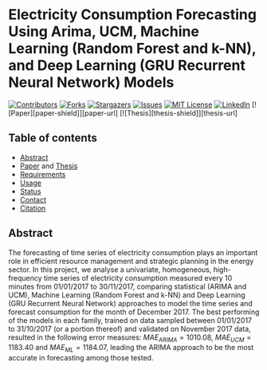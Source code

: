 # Electricity Consumption Forecasting Using Arima, UCM, Machine Learning (Random Forest and k-NN), and Deep Learning (GRU Recurrent Neural Network) Models

[![Contributors][contributors-shield]][contributors-url]
[![Forks][forks-shield]][forks-url]
[![Stargazers][stars-shield]][stars-url]
[![Issues][issues-shield]][issues-url]
[![MIT License][license-shield]][license-url]
[![LinkedIn][linkedin-shield]][linkedin-url]
[![Paper][paper-shield]][paper-url]
[![Thesis][thesis-shield]][thesis-url]

## Table of contents

* [Abstract](#Abstract)
* [Paper](https://www.mdpi.com/2304-6740/11/11/421) and [Thesis](https://github.com/giocoal/cluster-analysis-on-computational-chemistry-simulations-water-adsorption-on-atmosperic-particulate/blob/main/thesis%20manuscript%20and%20presentation%20slides/Thesis.pdf)
* [Requirements](#requirements)
* [Usage](#usage)
* [Status](#status)
* [Contact](#contact)
* [Citation](#citation)

## Abstract

The forecasting of time series of electricity consumption plays an important role in efficient resource management and strategic planning in the energy sector. In this project, we analyse a univariate, homogeneous, high-frequency time series of electricity consumption measured every 10 minutes from 01/01/2017 to 30/11/2017, comparing statistical (ARIMA and UCM), Machine Learning (Random Forest and k-NN) and Deep Learning (GRU Recurrent Neural Network) approaches to model the time series and forecast consumption for the month of December 2017. The best performing of the models in each family, trained on data sampled between 01/01/2017 to 31/10/2017 (or a portion thereof) and validated on November 2017 data, resulted in the following error measures: $MAE_{ARIMA}=1010.08$, $MAE_{UCM}=1183.40$ and $MAE_{ML}= 1184.07$, leading the ARIMA approach to be the most accurate in forecasting among those tested.

<!-- MARKDOWN LINKS & IMAGES -->
<!-- https://www.markdownguide.org/basic-syntax/#reference-style-links -->
[contributors-shield]: https://img.shields.io/github/contributors/giocoal/analysis-and-forecasting-tetouan-city-power-consumption-ARIMA-UCM-GRU.svg?style=for-the-badge
[contributors-url]: https://github.com/giocoal/analysis-and-forecasting-tetouan-city-power-consumption-ARIMA-UCM-GRU/graphs/contributors
[forks-shield]: https://img.shields.io/github/forks/giocoal/analysis-and-forecasting-tetouan-city-power-consumption-ARIMA-UCM-GRU.svg?style=for-the-badge
[forks-url]: https://github.com/giocoal/analysis-and-forecasting-tetouan-city-power-consumption-ARIMA-UCM-GRU/network/members
[stars-shield]: https://img.shields.io/github/stars/giocoal/analysis-and-forecasting-tetouan-city-power-consumption-ARIMA-UCM-GRU.svg?style=for-the-badge
[stars-url]: https://github.com/giocoal/analysis-and-forecasting-tetouan-city-power-consumption-ARIMA-UCM-GRU/stargazers
[issues-shield]: https://img.shields.io/github/issues/giocoal/analysis-and-forecasting-tetouan-city-power-consumption-ARIMA-UCM-GRU.svg?style=for-the-badge
[issues-url]: https://github.com/giocoal/analysis-and-forecasting-tetouan-city-power-consumption-ARIMA-UCM-GRU/issues
[license-shield]: https://img.shields.io/github/license/giocoal/analysis-and-forecasting-tetouan-city-power-consumption-ARIMA-UCM-GRU.svg?style=for-the-badge
[license-url]: https://github.com/giocoal/analysis-and-forecasting-tetouan-city-power-consumption-ARIMA-UCM-GRU/blob/master/LICENSE
[linkedin-shield]: https://img.shields.io/badge/-LinkedIn-black.svg?style=for-the-badge&logo=linkedin&colorB=555
[linkedin-url]: https://www.linkedin.com/in/giorgio-carbone-63154219b/
[report-shield]: https://img.shields.io/badge/Read%20Report%20-grey?style=for-the-badge
[report-url]: https://github.com/giocoal/cluster-analysis-on-computational-chemistry-simulations-water-adsorption-on-atmosperic-particulate/blob/main/thesis%20manuscript%20and%20presentation%20slides/Thesis.pdf
[slides-shield]: https://img.shields.io/badge/Read%20Paper%20-grey?style=for-the-badge
[slides-url]: https://www.mdpi.com/2304-6740/11/11/421
[product-screenshot]: images/screenshot.png
[Next.js]: https://img.shields.io/badge/next.js-000000?style=for-the-badge&logo=nextdotjs&logoColor=white
[Next-url]: https://nextjs.org/
[React.js]: https://img.shields.io/badge/React-20232A?style=for-the-badge&logo=react&logoColor=61DAFB
[React-url]: https://reactjs.org/
[Vue.js]: https://img.shields.io/badge/Vue.js-35495E?style=for-the-badge&logo=vuedotjs&logoColor=4FC08D
[Vue-url]: https://vuejs.org/
[Angular.io]: https://img.shields.io/badge/Angular-DD0031?style=for-the-badge&logo=angular&logoColor=white
[Angular-url]: https://angular.io/
[Svelte.dev]: https://img.shields.io/badge/Svelte-4A4A55?style=for-the-badge&logo=svelte&logoColor=FF3E00
[Svelte-url]: https://svelte.dev/
[Laravel.com]: https://img.shields.io/badge/Laravel-FF2D20?style=for-the-badge&logo=laravel&logoColor=white
[Laravel-url]: https://laravel.com
[Bootstrap.com]: https://img.shields.io/badge/Bootstrap-563D7C?style=for-the-badge&logo=bootstrap&logoColor=white
[Bootstrap-url]: https://getbootstrap.com
[JQuery.com]: https://img.shields.io/badge/jQuery-0769AD?style=for-the-badge&logo=jquery&logoColor=white
[JQuery-url]: https://jquery.com